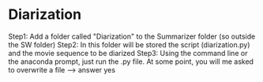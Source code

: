 # Diarization
Step1: Add a folder called "Diarization" to the Summarizer folder (so outside the SW folder)
Step2: In this folder will be stored the script (diarization.py) and the movie sequence to be diarized
Step3: Using the command line or the anaconda prompt, just run the .py file. At some point, you will me asked to overwrite a file --> answer yes
